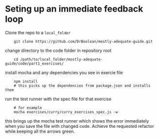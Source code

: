 # Seting up an immediate feedback loop

Clone the repo to a `local_folder`

```shell
    git clone https://github.com/DrBoolean/mostly-adequate-guide.git    
```

change directory to the code folder in repository root 
```shell
    cd /path/to/local_folder/mostly-adequate-guide/code/part1_exercises/
```

install mocha and any dependencies you see in exercie file
```shell
    npm install
    # this picks up the dependencies from package.json and installs them
```

run the test runner with the spec file for that exercise

```shell
    # for example
    mocha exercises/curry/curry_exercises_spec.js -w
```

this brings up the mocha test runner which shows the error immediately when you save the file with changed code. Achieve the requested refactor while keeping all the arrows green.
